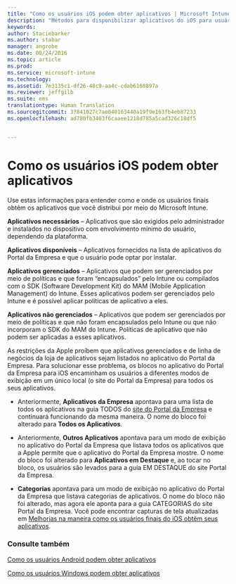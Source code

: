 ```yaml
---
title: "Como os usuários iOS podem obter aplicativos | Microsoft Intune"
description: "Métodos para disponibilizar aplicativos do iOS para usuários finais"
keywords: 
author: Staciebarker
ms.author: stabar
manager: angrobe
ms.date: 08/24/2016
ms.topic: article
ms.prod: 
ms.service: microsoft-intune
ms.technology: 
ms.assetid: 7e3135c1-df26-48c9-aa4c-cdab6168897a
ms.reviewer: jeffgilb
ms.suite: ems
translationtype: Human Translation
ms.sourcegitcommit: 37841027c7ae040163440a19f9e163fb4eb87233
ms.openlocfilehash: ad780fb3403f6caaee1218d785a5cad326c18df5


---
```



# Como os usuários iOS podem obter aplicativos

Use estas informações para entender como e onde os usuários finais obtêm os aplicativos que você distribui por meio do Microsoft Intune.

**Aplicativos necessários** – Aplicativos que são exigidos pelo administrador e instalados no dispositivo com envolvimento mínimo do usuário, dependendo da plataforma.

**Aplicativos disponíveis** – Aplicativos fornecidos na lista de aplicativos do Portal da Empresa e que o usuário pode optar por instalar.

**Aplicativos gerenciados** – Aplicativos que podem ser gerenciados por meio de políticas e que foram “encapsulados” pelo Intune ou compilados com o SDK (Software Development Kit) do MAM (Mobile Application Management) do Intune. Esses aplicativos podem ser gerenciados pelo Intune e é possível aplicar políticas de aplicativo a eles.

**Aplicativos não gerenciados** – Aplicativos que podem ser gerenciados por meio de políticas e que não foram encapsulados pelo Intune ou que não incorporam o SDK do MAM do Intune. Políticas de aplicativo que não podem ser aplicadas a esses aplicativos.

As restrições da Apple proíbem que aplicativos gerenciados e de linha de negócios da loja de aplicativos sejam listados no aplicativo do Portal da Empresa. Para solucionar esse problema, os blocos no aplicativo do Portal da Empresa para iOS encaminham os usuários a diferentes modos de exibição em um único local (o site do Portal da Empresa) para todos os seus aplicativos.

- Anteriormente, **Aplicativos da Empresa** apontava para uma lista de todos os aplicativos na guia TODOS do [site do Portal da Empresa](http://portal.manage.microsoft.com) e continuará funcionando da mesma maneira. O nome do bloco foi alterado para **Todos os Aplicativos**.

- Anteriormente, **Outros Aplicativos** apontava para um modo de exibição no aplicativo do Portal da Empresa que listava todos os aplicativos que a Apple permite que o aplicativo do Portal da Empresa mostre. O nome do bloco foi alterado para **Aplicativos em Destaque** e, ao tocar no bloco, os usuários são levados para a guia EM DESTAQUE do site Portal da Empresa.

-  **Categorias** apontava para um modo de exibição no aplicativo do Portal da Empresa que listava categorias de aplicativos. O nome do bloco não foi alterado, mas agora ele aponta para a guia CATEGORIAS do site Portal da Empresa.
Você pode encontrar capturas de tela atualizadas em [Melhorias na maneira como os usuários finais do iOS obtêm seus aplicativos](https://gallery.technet.microsoft.com/Improvements-in-how-iOS-d1104186).



### Consulte também
[Como os usuários Android podem obter aplicativos](how-your-android-users-get-their-apps.md)

[Como os usuários Windows podem obter aplicativos](how-your-windows-users-get-their-apps.md)



<!--HONumber=Oct16_HO2-->


